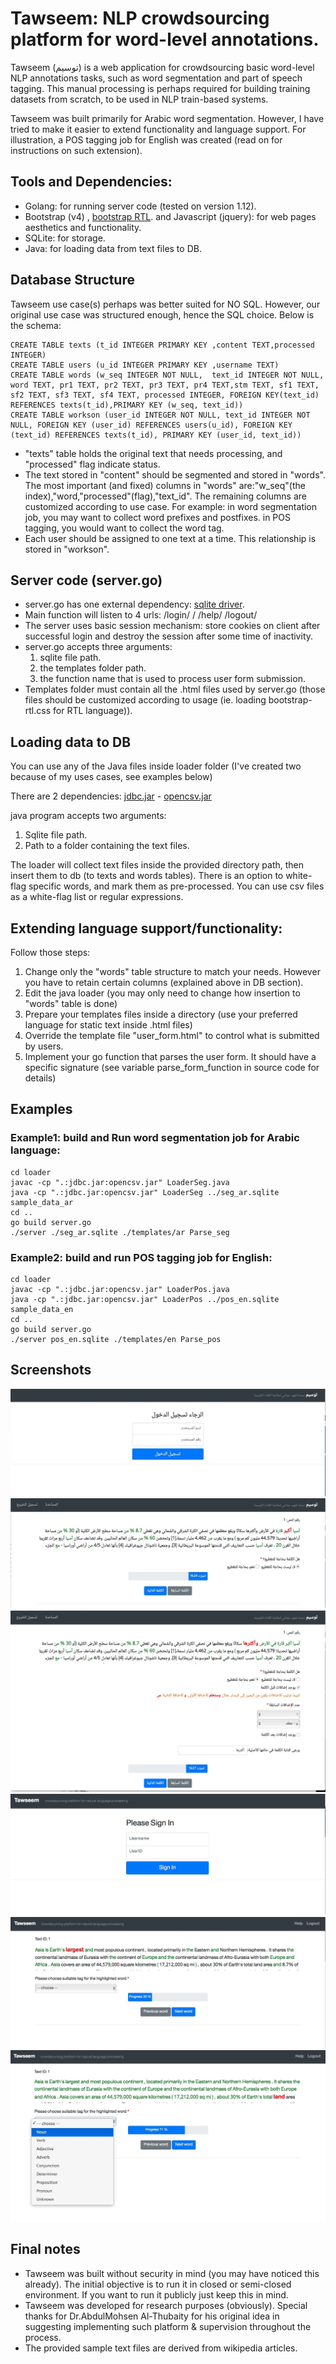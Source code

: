 
# Tawseem: NLP crowdsourcing platform for word-level annotations. 


Tawseem (توسيم) is a web application for crowdsourcing basic word-level NLP annotations tasks, such as word segmentation and part of speech tagging. This manual processing is perhaps required for building training datasets from scratch, to be used in NLP train-based systems.

Tawseem was built primarily for Arabic word segmentation. However, I have tried to make it easier to extend functionality and language support. For illustration, a POS tagging job for English was created (read on for instructions on such extension).

## Tools and Dependencies:
- Golang: for running server code (tested on version 1.12).
- Bootstrap (v4) , [bootstrap RTL](https://github.com/MahdiMajidzadeh/bootstrap-v4-rtl).
and Javascript (jquery): for web pages aesthetics and functionality.
- SQLite: for storage.
- Java: for loading data from text files to DB.



## Database Structure

Tawseem use case(s) perhaps was better suited for NO SQL. However, our original use case was structured enough, hence the SQL choice.  Below is the schema:

```
CREATE TABLE texts (t_id INTEGER PRIMARY KEY ,content TEXT,processed INTEGER)
CREATE TABLE users (u_id INTEGER PRIMARY KEY ,username TEXT)
CREATE TABLE words (w_seq INTEGER NOT NULL,  text_id INTEGER NOT NULL, word TEXT, pr1 TEXT, pr2 TEXT, pr3 TEXT, pr4 TEXT,stm TEXT, sf1 TEXT, sf2 TEXT, sf3 TEXT, sf4 TEXT, processed INTEGER, FOREIGN KEY(text_id) REFERENCES texts(t_id),PRIMARY KEY (w_seq, text_id))
CREATE TABLE workson (user_id INTEGER NOT NULL, text_id INTEGER NOT NULL, FOREIGN KEY (user_id) REFERENCES users(u_id), FOREIGN KEY (text_id) REFERENCES texts(t_id), PRIMARY KEY (user_id, text_id))
```
- "texts" table holds the original text that needs processing, and "processed" flag indicate status.
- The text stored in "content" should be segmented and stored in "words". The most important (and fixed) columns in "words" are:"w_seq"(the index),"word,"processed"(flag),"text_id". The remaining columns are customized according to use case. For example: in word segmentation job, you may want to collect word prefixes and postfixes. in POS tagging, you would want to collect the word tag.
- Each user should be assigned to one text at a time. This relationship is stored in "workson".

## Server code (server.go)

- server.go has one external dependency: [sqlite driver](https://github.com/mattn/go-sqlite3).
- Main function will listen to 4 urls: /login/  /  /help/ /logout/
- The server uses basic session mechanism: store cookies on client after successful login and destroy the session after some time of inactivity.
- server.go accepts three arguments:
   1. sqlite file path.
   2. the templates folder path.
   3. the function name that is used to process user form submission.
- Templates folder must contain all the .html files used by server.go (those files should be customized according to usage (ie. loading bootstrap-rtl.css for RTL language)).

## Loading data to DB

You can use any of the Java files inside loader folder (I've created two because of my uses cases, see examples below)

There are 2 dependencies: [jdbc.jar](https://github.com/xerial/sqlite-jdbc) - [opencsv.jar](https://sourceforge.net/projects/opencsv/)

java program accepts two arguments:
1. Sqlite file path.
2. Path to a folder containing the text files.

The loader will collect text files inside the provided directory path, then insert them to db (to texts and words tables).
There is an option to white-flag specific words, and mark them as pre-processed. You can use csv files as a white-flag list or regular expressions.


## Extending language support/functionality:
Follow those steps:

1. Change only the "words" table structure to match your needs. However you have to retain certain columns (explained above in DB section).
2. Edit the java loader (you may only need to change how insertion to "words" table is done)
3. Prepare your templates files inside a directory (use your preferred language for static text inside .html files)
4. Override the template file "user_form.html" to control what is submitted by users.
5. Implement your go function that parses the user form. It should have a specific signature (see variable parse_form_function in source code for details)


## Examples 

### Example1: build and Run word segmentation job for Arabic language: 
```
cd loader
javac -cp ".:jdbc.jar:opencsv.jar" LoaderSeg.java
java -cp ".:jdbc.jar:opencsv.jar" LoaderSeg ../seg_ar.sqlite sample_data_ar
cd ..
go build server.go
./server ./seg_ar.sqlite ./templates/ar Parse_seg
```

### Example2: build and run POS tagging job for English:
```
cd loader
javac -cp ".:jdbc.jar:opencsv.jar" LoaderPos.java
java -cp ".:jdbc.jar:opencsv.jar" LoaderPos ../pos_en.sqlite sample_data_en
cd ..
go build server.go
./server pos_en.sqlite ./templates/en Parse_pos
```


## Screenshots

![Screenshot](screenshots/ar1.jpeg)
![Screenshot](screenshots/ar2.jpeg)
![Screenshot](screenshots/ar3.jpeg)
![Screenshot](screenshots/en1.jpeg)
![Screenshot](screenshots/en2.jpeg)
![Screenshot](screenshots/en3.jpeg)


## Final notes
- Tawseem was built without security in mind (you may have noticed this already). The initial objective is to run it in closed or semi-closed environment. If you want to run it publicly just keep this in mind.
- Tawseem was developed for research purposes (obviously). Special thanks for Dr.AbdulMohsen Al-Thubaity  for his original idea in suggesting implementing such platform & supervision throughout the process.
- The provided sample text files are derived from wikipedia articles.
